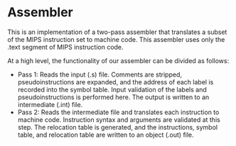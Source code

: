 # Assembler

This is an implementation of a two-pass assembler that translates a subset of the MIPS instruction set to machine code. This assembler uses only the .text segment of MIPS instruction code.

At a high level, the functionality of our assembler can be divided as follows:

* Pass 1: Reads the input (.s) file. Comments are stripped, pseudoinstructions are expanded, and the address of each label is recorded into the symbol table.  Input validation of the labels and  pseudoinstructions is performed here.  The output is written to an intermediate (.int) file. 
* Pass 2: Reads the intermediate file and translates each instruction to machine code. Instruction syntax and arguments are validated at this step. The relocation table is generated, and the instructions, symbol table, and relocation table are written to an object (.out) file.































